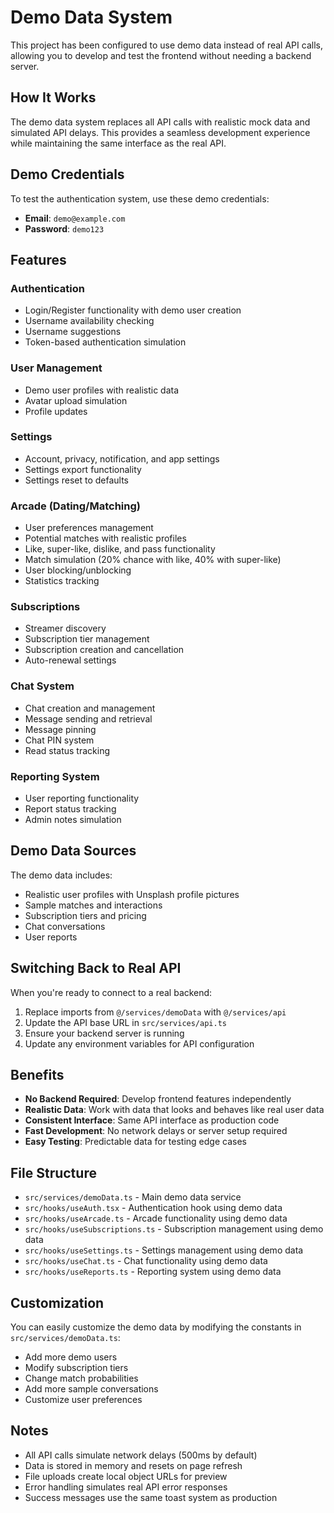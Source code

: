 # Demo Data System

This project has been configured to use demo data instead of real API calls, allowing you to develop and test the frontend without needing a backend server.

## How It Works

The demo data system replaces all API calls with realistic mock data and simulated API delays. This provides a seamless development experience while maintaining the same interface as the real API.

## Demo Credentials

To test the authentication system, use these demo credentials:

- **Email**: `demo@example.com`
- **Password**: `demo123`

## Features

### Authentication
- Login/Register functionality with demo user creation
- Username availability checking
- Username suggestions
- Token-based authentication simulation

### User Management
- Demo user profiles with realistic data
- Avatar upload simulation
- Profile updates

### Settings
- Account, privacy, notification, and app settings
- Settings export functionality
- Settings reset to defaults

### Arcade (Dating/Matching)
- User preferences management
- Potential matches with realistic profiles
- Like, super-like, dislike, and pass functionality
- Match simulation (20% chance with like, 40% with super-like)
- User blocking/unblocking
- Statistics tracking

### Subscriptions
- Streamer discovery
- Subscription tier management
- Subscription creation and cancellation
- Auto-renewal settings

### Chat System
- Chat creation and management
- Message sending and retrieval
- Message pinning
- Chat PIN system
- Read status tracking

### Reporting System
- User reporting functionality
- Report status tracking
- Admin notes simulation

## Demo Data Sources

The demo data includes:
- Realistic user profiles with Unsplash profile pictures
- Sample matches and interactions
- Subscription tiers and pricing
- Chat conversations
- User reports

## Switching Back to Real API

When you're ready to connect to a real backend:

1. Replace imports from `@/services/demoData` with `@/services/api`
2. Update the API base URL in `src/services/api.ts`
3. Ensure your backend server is running
4. Update any environment variables for API configuration

## Benefits

- **No Backend Required**: Develop frontend features independently
- **Realistic Data**: Work with data that looks and behaves like real user data
- **Consistent Interface**: Same API interface as production code
- **Fast Development**: No network delays or server setup required
- **Easy Testing**: Predictable data for testing edge cases

## File Structure

- `src/services/demoData.ts` - Main demo data service
- `src/hooks/useAuth.tsx` - Authentication hook using demo data
- `src/hooks/useArcade.ts` - Arcade functionality using demo data
- `src/hooks/useSubscriptions.ts` - Subscription management using demo data
- `src/hooks/useSettings.ts` - Settings management using demo data
- `src/hooks/useChat.ts` - Chat functionality using demo data
- `src/hooks/useReports.ts` - Reporting system using demo data

## Customization

You can easily customize the demo data by modifying the constants in `src/services/demoData.ts`:

- Add more demo users
- Modify subscription tiers
- Change match probabilities
- Add more sample conversations
- Customize user preferences

## Notes

- All API calls simulate network delays (500ms by default)
- Data is stored in memory and resets on page refresh
- File uploads create local object URLs for preview
- Error handling simulates real API error responses
- Success messages use the same toast system as production
